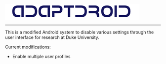 ![AdaptDroid](adaptdroid_logo.png)

---

This is a modified Android system to disable various settings through the user interface for research at Duke University.

Current modifications:
* Enable multiple user profiles
